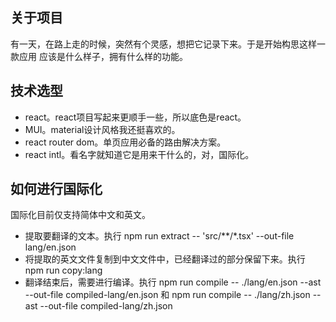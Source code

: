 ## 关于项目

有一天，在路上走的时候，突然有个灵感，想把它记录下来。于是开始构思这样一款应用
应该是什么样子，拥有什么样的功能。

## 技术选型

- react。react项目写起来更顺手一些，所以底色是react。
- MUI。material设计风格我还挺喜欢的。
- react router dom。单页应用必备的路由解决方案。
- react intl。看名字就知道它是用来干什么的，对，国际化。

## 如何进行国际化

国际化目前仅支持简体中文和英文。

- 提取要翻译的文本。执行 npm run extract -- 'src/**/*.tsx' --out-file lang/en.json
- 将提取的英文文件复制到中文文件中，已经翻译过的部分保留下来。执行 npm run copy:lang
- 翻译结束后，需要进行编译。执行 npm run compile -- ./lang/en.json --ast --out-file compiled-lang/en.json 和 npm run compile -- ./lang/zh.json --ast --out-file compiled-lang/zh.json
